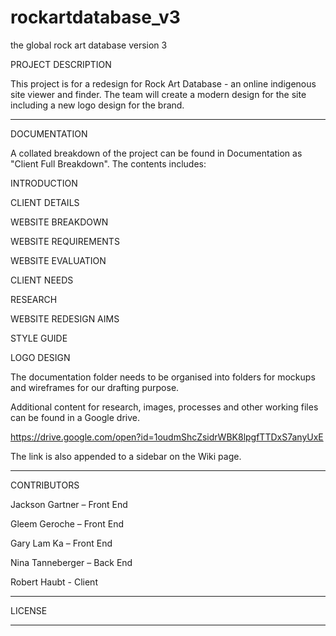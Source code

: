 # rockartdatabase_v3
the global rock art database version 3

PROJECT DESCRIPTION

This project is for a redesign for Rock Art Database - an online indigenous site viewer and finder.
The team will create a modern design for the site including a new logo design for the brand.
_________________________________________


DOCUMENTATION

A collated breakdown of the project can be found in Documentation as "Client Full Breakdown". 
The contents includes:

INTRODUCTION

CLIENT DETAILS

WEBSITE BREAKDOWN

WEBSITE REQUIREMENTS

WEBSITE EVALUATION

CLIENT NEEDS

RESEARCH

WEBSITE REDESIGN AIMS

STYLE GUIDE

LOGO DESIGN	

The documentation folder needs to be organised into folders for mockups and wireframes for our drafting purpose.

Additional content for research, images, processes and other working files can be found in a Google drive. 

https://drive.google.com/open?id=1oudmShcZsidrWBK8lpgfTTDxS7anyUxE

The link is also appended to a sidebar on the Wiki page.

_________________________________________


CONTRIBUTORS

Jackson Gartner – Front End

Gleem Geroche – Front End

Gary Lam Ka – Front End

Nina Tanneberger – Back End

Robert Haubt - Client

_________________________________________


LICENSE
_________________________________________

